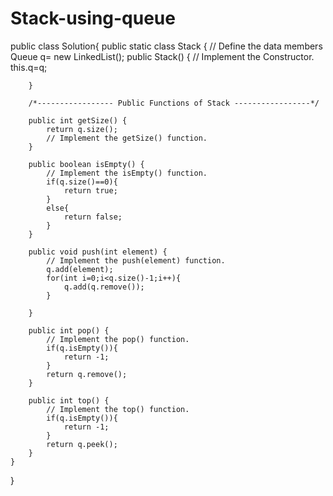 # Stack-using-queue

public class Solution{
    public static class Stack {
        // Define the data members
        Queue<Integer> q= new LinkedList<Integer>();
        public Stack() {
            // Implement the Constructor.
            this.q=q;

        }

        /*----------------- Public Functions of Stack -----------------*/

        public int getSize() {
            return q.size();
            // Implement the getSize() function.
        }

        public boolean isEmpty() {
            // Implement the isEmpty() function.
            if(q.size()==0){
                return true;
            }
            else{
                return false;
            }
        }

        public void push(int element) {
            // Implement the push(element) function.
            q.add(element);
            for(int i=0;i<q.size()-1;i++){
                q.add(q.remove());
            }

        }

        public int pop() {
            // Implement the pop() function.
            if(q.isEmpty()){
                return -1;
            }
            return q.remove();
        }

        public int top() {
            // Implement the top() function.
            if(q.isEmpty()){
                return -1;
            }
            return q.peek();
        }
    }
}
